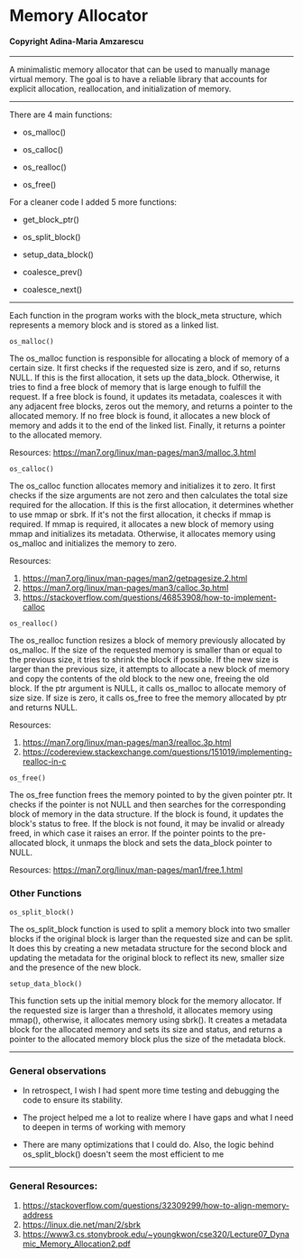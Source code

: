 # Memory Allocator
#### Copyright Adina-Maria Amzarescu
_________________________________________________________________________

A minimalistic memory allocator that can be used to 
manually manage virtual memory. The goal is to have a 
reliable library that accounts for explicit allocation, 
reallocation, and initialization of memory.

_________________________________________________________________________

There are 4 main functions:

* os_malloc()

* os_calloc()

* os_realloc()

* os_free()

For a cleaner code I added 5 more functions:

* get_block_ptr()

* os_split_block()

* setup_data_block()

* coalesce_prev()

* coalesce_next()

_________________________________________________________________________

Each function in the program works with the block_meta 
structure, which represents a memory block and is stored 
as a linked list.

`os_malloc()`

The os_malloc function is responsible for allocating a block of memory 
of a certain size. It first checks if the requested size is zero, and 
if so, returns NULL. If this is the first allocation, it sets up the 
data_block. Otherwise, it tries to find a free block of memory that is 
large enough to fulfill the request. If a free block is found, it 
updates its metadata, coalesces it with any adjacent free blocks, zeros 
out the memory, and returns a pointer to the allocated memory. If no 
free block is found, it allocates a new block of memory and adds it to 
the end of the linked list. Finally, it returns a pointer to the 
allocated memory.

Resources: https://man7.org/linux/man-pages/man3/malloc.3.html

`os_calloc()`

The os_calloc function allocates memory and initializes it to zero. 
It first checks if the size arguments are not zero and then calculates 
the total size required for the allocation. If this is the first 
allocation, it determines whether to use mmap or sbrk. If it's not the 
first allocation, it checks if mmap is required. If mmap is required, 
it allocates a new block of memory using mmap and initializes its 
metadata. Otherwise, it allocates memory using os_malloc and 
initializes the memory to zero.

Resources: 

1. https://man7.org/linux/man-pages/man2/getpagesize.2.html
2. https://man7.org/linux/man-pages/man3/calloc.3p.html
3. https://stackoverflow.com/questions/46853908/how-to-implement-calloc

`os_realloc()`

The os_realloc function resizes a block of memory previously 
allocated by os_malloc. If the size of the requested memory is 
smaller than or equal to the previous size, it tries to shrink 
the block if possible. If the new size is larger than the previous 
size, it attempts to allocate a new block of memory and copy the 
contents of the old block to the new one, freeing the old block. 
If the ptr argument is NULL, it calls os_malloc to allocate memory 
of size size. If size is zero, it calls os_free to free the memory 
allocated by ptr and returns NULL.

Resources: 

1. https://man7.org/linux/man-pages/man3/realloc.3p.html
2. https://codereview.stackexchange.com/questions/151019/implementing-realloc-in-c

`os_free()`

The os_free function frees the memory pointed to by the given 
pointer ptr. It checks if the pointer is not NULL and then searches 
for the corresponding block of memory in the data structure. 
If the block is found, it updates the block's status to free. 
If the block is not found, it may be invalid or already freed, 
in which case it raises an error. If the pointer points to the 
pre-allocated block, it unmaps the block and sets the data_block 
pointer to NULL.

Resources: https://man7.org/linux/man-pages/man1/free.1.html

### Other Functions

`os_split_block()`

The os_split_block function is used to split a memory block 
into two smaller blocks if the original block is larger than 
the requested size and can be split. It does this by creating 
a new metadata structure for the second block and updating the 
metadata for the original block to reflect its new, smaller 
size and the presence of the new block.

`setup_data_block()`

This function sets up the initial memory block for the 
memory allocator. If the requested size is larger than 
a threshold, it allocates memory using mmap(), otherwise, 
it allocates memory using sbrk(). It creates a metadata 
block for the allocated memory and sets its size and status, 
and returns a pointer to the allocated memory block plus the 
size of the metadata block.

_________________________________________________________________________

### General observations

* In retrospect, I wish I had spent more time testing and debugging 
the code to ensure its stability.

* The project helped me a lot to realize where I have gaps and 
what I need to deepen in terms of working with memory

* There are many optimizations that I could do. Also, the 
logic behind os_split_block() doesn't seem the most efficient to me

_________________________________________________________________________

### General Resources:

1. https://stackoverflow.com/questions/32309299/how-to-align-memory-address
2. https://linux.die.net/man/2/sbrk
3. https://www3.cs.stonybrook.edu/~youngkwon/cse320/Lecture07_Dynamic_Memory_Allocation2.pdf
